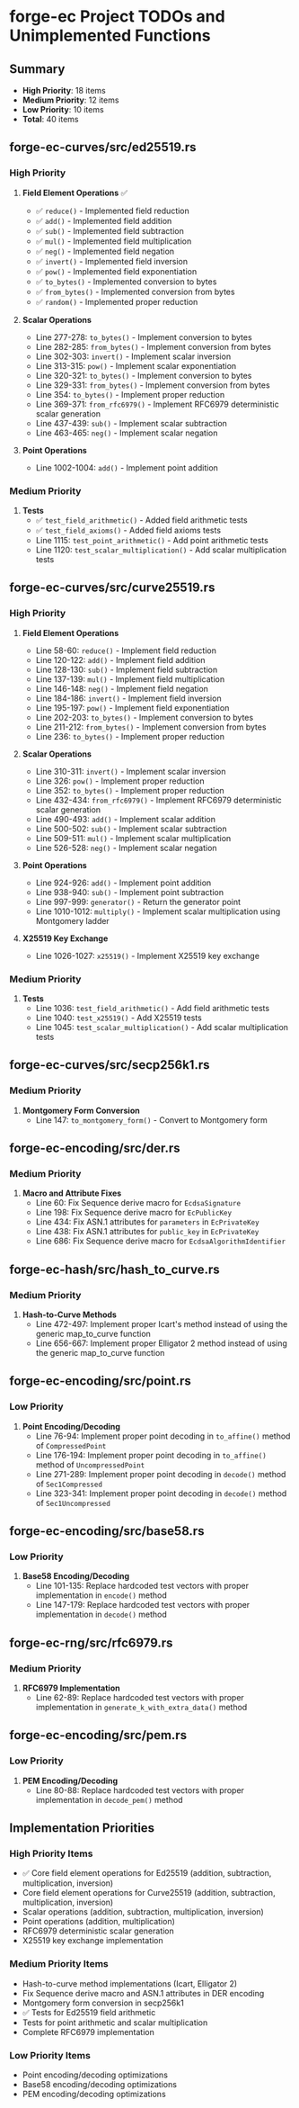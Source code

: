 # forge-ec Project TODOs and Unimplemented Functions

## Summary

- **High Priority**: 18 items
- **Medium Priority**: 12 items
- **Low Priority**: 10 items
- **Total**: 40 items

## forge-ec-curves/src/ed25519.rs

### High Priority

1. **Field Element Operations** ✅
   - ✅ `reduce()` - Implemented field reduction
   - ✅ `add()` - Implemented field addition
   - ✅ `sub()` - Implemented field subtraction
   - ✅ `mul()` - Implemented field multiplication
   - ✅ `neg()` - Implemented field negation
   - ✅ `invert()` - Implemented field inversion
   - ✅ `pow()` - Implemented field exponentiation
   - ✅ `to_bytes()` - Implemented conversion to bytes
   - ✅ `from_bytes()` - Implemented conversion from bytes
   - ✅ `random()` - Implemented proper reduction

2. **Scalar Operations**
   - Line 277-278: `to_bytes()` - Implement conversion to bytes
   - Line 282-285: `from_bytes()` - Implement conversion from bytes
   - Line 302-303: `invert()` - Implement scalar inversion
   - Line 313-315: `pow()` - Implement scalar exponentiation
   - Line 320-321: `to_bytes()` - Implement conversion to bytes
   - Line 329-331: `from_bytes()` - Implement conversion from bytes
   - Line 354: `to_bytes()` - Implement proper reduction
   - Line 369-371: `from_rfc6979()` - Implement RFC6979 deterministic scalar generation
   - Line 437-439: `sub()` - Implement scalar subtraction
   - Line 463-465: `neg()` - Implement scalar negation

3. **Point Operations**
   - Line 1002-1004: `add()` - Implement point addition

### Medium Priority

1. **Tests**
   - ✅ `test_field_arithmetic()` - Added field arithmetic tests
   - ✅ `test_field_axioms()` - Added field axioms tests
   - Line 1115: `test_point_arithmetic()` - Add point arithmetic tests
   - Line 1120: `test_scalar_multiplication()` - Add scalar multiplication tests

## forge-ec-curves/src/curve25519.rs

### High Priority

1. **Field Element Operations**
   - Line 58-60: `reduce()` - Implement field reduction
   - Line 120-122: `add()` - Implement field addition
   - Line 128-130: `sub()` - Implement field subtraction
   - Line 137-139: `mul()` - Implement field multiplication
   - Line 146-148: `neg()` - Implement field negation
   - Line 184-186: `invert()` - Implement field inversion
   - Line 195-197: `pow()` - Implement field exponentiation
   - Line 202-203: `to_bytes()` - Implement conversion to bytes
   - Line 211-212: `from_bytes()` - Implement conversion from bytes
   - Line 236: `to_bytes()` - Implement proper reduction

2. **Scalar Operations**
   - Line 310-311: `invert()` - Implement scalar inversion
   - Line 326: `pow()` - Implement proper reduction
   - Line 352: `to_bytes()` - Implement proper reduction
   - Line 432-434: `from_rfc6979()` - Implement RFC6979 deterministic scalar generation
   - Line 490-493: `add()` - Implement scalar addition
   - Line 500-502: `sub()` - Implement scalar subtraction
   - Line 509-511: `mul()` - Implement scalar multiplication
   - Line 526-528: `neg()` - Implement scalar negation

3. **Point Operations**
   - Line 924-926: `add()` - Implement point addition
   - Line 938-940: `sub()` - Implement point subtraction
   - Line 997-999: `generator()` - Return the generator point
   - Line 1010-1012: `multiply()` - Implement scalar multiplication using Montgomery ladder

4. **X25519 Key Exchange**
   - Line 1026-1027: `x25519()` - Implement X25519 key exchange

### Medium Priority

1. **Tests**
   - Line 1036: `test_field_arithmetic()` - Add field arithmetic tests
   - Line 1040: `test_x25519()` - Add X25519 tests
   - Line 1045: `test_scalar_multiplication()` - Add scalar multiplication tests

## forge-ec-curves/src/secp256k1.rs

### Medium Priority

1. **Montgomery Form Conversion**
   - Line 147: `to_montgomery_form()` - Convert to Montgomery form

## forge-ec-encoding/src/der.rs

### Medium Priority

1. **Macro and Attribute Fixes**
   - Line 60: Fix Sequence derive macro for `EcdsaSignature`
   - Line 198: Fix Sequence derive macro for `EcPublicKey`
   - Line 434: Fix ASN.1 attributes for `parameters` in `EcPrivateKey`
   - Line 438: Fix ASN.1 attributes for `public_key` in `EcPrivateKey`
   - Line 686: Fix Sequence derive macro for `EcdsaAlgorithmIdentifier`

## forge-ec-hash/src/hash_to_curve.rs

### Medium Priority

1. **Hash-to-Curve Methods**
   - Line 472-497: Implement proper Icart's method instead of using the generic map_to_curve function
   - Line 656-667: Implement proper Elligator 2 method instead of using the generic map_to_curve function

## forge-ec-encoding/src/point.rs

### Low Priority

1. **Point Encoding/Decoding**
   - Line 76-94: Implement proper point decoding in `to_affine()` method of `CompressedPoint`
   - Line 176-194: Implement proper point decoding in `to_affine()` method of `UncompressedPoint`
   - Line 271-289: Implement proper point decoding in `decode()` method of `Sec1Compressed`
   - Line 323-341: Implement proper point decoding in `decode()` method of `Sec1Uncompressed`

## forge-ec-encoding/src/base58.rs

### Low Priority

1. **Base58 Encoding/Decoding**
   - Line 101-135: Replace hardcoded test vectors with proper implementation in `encode()` method
   - Line 147-179: Replace hardcoded test vectors with proper implementation in `decode()` method

## forge-ec-rng/src/rfc6979.rs

### Medium Priority

1. **RFC6979 Implementation**
   - Line 62-89: Replace hardcoded test vectors with proper implementation in `generate_k_with_extra_data()` method

## forge-ec-encoding/src/pem.rs

### Low Priority

1. **PEM Encoding/Decoding**
   - Line 80-88: Replace hardcoded test vectors with proper implementation in `decode_pem()` method

## Implementation Priorities

### High Priority Items
- ✅ Core field element operations for Ed25519 (addition, subtraction, multiplication, inversion)
- Core field element operations for Curve25519 (addition, subtraction, multiplication, inversion)
- Scalar operations (addition, subtraction, multiplication, inversion)
- Point operations (addition, multiplication)
- RFC6979 deterministic scalar generation
- X25519 key exchange implementation

### Medium Priority Items
- Hash-to-curve method implementations (Icart, Elligator 2)
- Fix Sequence derive macro and ASN.1 attributes in DER encoding
- Montgomery form conversion in secp256k1
- ✅ Tests for Ed25519 field arithmetic
- Tests for point arithmetic and scalar multiplication
- Complete RFC6979 implementation

### Low Priority Items
- Point encoding/decoding optimizations
- Base58 encoding/decoding optimizations
- PEM encoding/decoding optimizations
